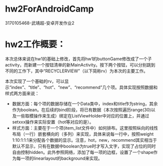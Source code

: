 # hw2ForAndroidCamp
 3170105468-武靖超-安卓开发作业2
# hw2工作概要：

本次总体来说在hw1的基础上修改，首先将hw1的buttonGame修改成了一个子activity，而新建一个按钮清单的新MainActivity。按下两个按钮，可以分别跳到不同的工作下，其中“RECYCLERVIEW”（以下简称rv）为本次的主要工作。

本次实现了一个基础的rv，可以显示“index”、“title”、“hot”、“new”、“recommend”几个项。具体实现按照数据和样式两方面来说：

- 数据方面：每个项的数据存储在一个Data类中，index和title作为string，其余作为boolean。在后续的bind阶段，将已有数据（本次按照遍历range(30)以及一些取模操作来生成）绑定在ListViewHolder中对应的位置上，并通过setxxx操作来实际安置（hot等对应的是）。
- 样式方面：主要在于一个项(item_list文件中）如何排布。这里按照纵向的线性布局（一行）嵌套横向的（多列）来实现，具体来说每一行中，按照weight 1:10:1:1:1来分配各个数据的显示。注意，hot，new，recommend其实相当于默认不显示，只有在数据中boolean为true时才写入文字，实现了占位的同时自由控制hidden。此外参照网络，添加了每一项的边框，设置了一个shape作为每一项的linearlayout的background来实现。